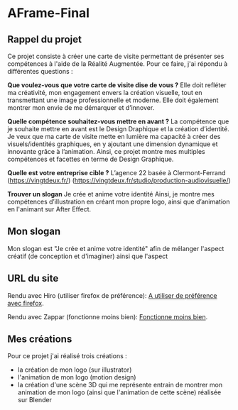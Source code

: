 # AFrame-Final

## Rappel du projet
Ce projet consiste à créer une carte de visite permettant de présenter ses compétences à l'aide de la Réalité Augmentée.
Pour ce faire, j'ai répondu à différentes questions : 

**Que voulez-vous que votre carte de visite dise de vous ?**
Elle doit refléter ma créativité, mon engagement envers la création visuelle, tout en transmettant une image professionnelle et moderne. Elle doit également montrer mon envie de me démarquer et d’innover.

**Quelle compétence souhaitez-vous mettre en avant ?**
La compétence que je souhaite mettre en avant est le Design Draphique et la création d’identité.
Je veux que ma carte de visite mette en lumière ma capacité à créer des visuels/identités graphiques, en y ajoutant une dimension dynamique et innovante grâce à l’animation.
Ainsi, ce projet montre mes multiples compétences et facettes en terme de Design Graphique.

**Quelle est votre entreprise cible ?**
L’agence 22 basée à Clermont-Ferrand 
(https://vingtdeux.fr/)
(https://vingtdeux.fr/studio/production-audiovisuelle/)

**Trouver un slogan**
Je crée et anime votre identité
Ainsi, je montre mes compétences d’illustration en créant mon propre logo, ainsi que d’animation en l'animant sur After Effect.

## Mon slogan
Mon slogan est "Je crée et anime votre identité" afin de mélanger l'aspect créatif (de conception et d'imaginer) ainsi que l'aspect

## URL du site
Rendu avec Hiro (utiliser firefox de préférence):
[A utiliser de préférence avec firefox](https://chaari7.github.io/AFrame-Final/ ).

Rendu avec Zappar (fonctionne moins bien):
[Fonctionne moins bien](https://chaari7.github.io/Zappar-Card/ ).

## Mes créations
Pour ce projet j'ai réalisé trois créations :
- la création de mon logo (sur illustrator)
- l'animation de mon logo (motion design)
- la création d'une scène 3D qui me représente entrain de montrer mon animation de mon logo (ainsi que l'animation de cette scène) réalisée sur Blender
